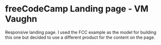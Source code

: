 # freeCodeCamp Landing page - VM Vaughn

Responsive landing page. I used the FCC example as the model for building this one but decided to use a different product for the content on the page.